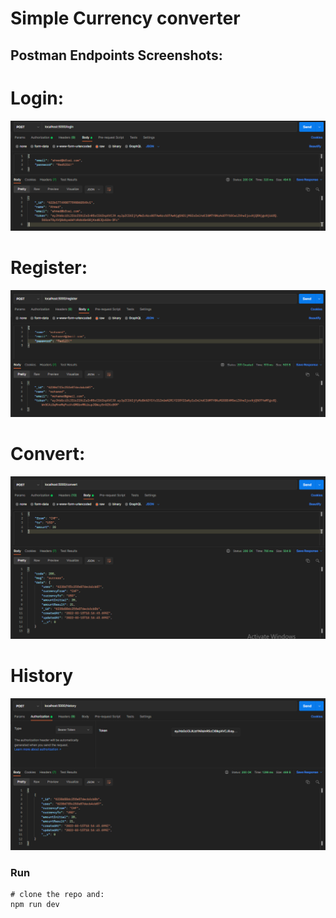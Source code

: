 # Simple Currency converter

## Postman Endpoints Screenshots:

# Login:
![screenshot](https://github.com/AhmedAymanBfcai/CurrencyConverter/blob/main/uploads/loginEndpoint.PNG)


# Register:
![screenshot](https://github.com/AhmedAymanBfcai/CurrencyConverter/blob/main/uploads/registerEndpoint.PNG)


# Convert:
![screenshot](https://github.com/AhmedAymanBfcai/CurrencyConverter/blob/main/uploads/convertEndpoint.PNG)


# History
![screenshot](https://github.com/AhmedAymanBfcai/CurrencyConverter/blob/main/uploads/historyEndpoint.PNG)



### Run

```
# clone the repo and:
npm run dev
```
